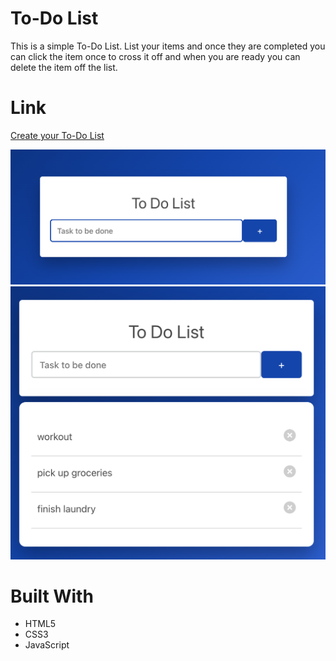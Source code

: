 # To-Do List
This is a simple To-Do List. List your items and once they are completed you can click the item once to cross it off and when you are ready you can delete the item off the list.

# Link
[Create your To-Do List](https://trivera777.github.io/ToDoList/)

![To Do List](./todolist.png)
![To Do List](./list.png)

# Built With
- HTML5
- CSS3
- JavaScript